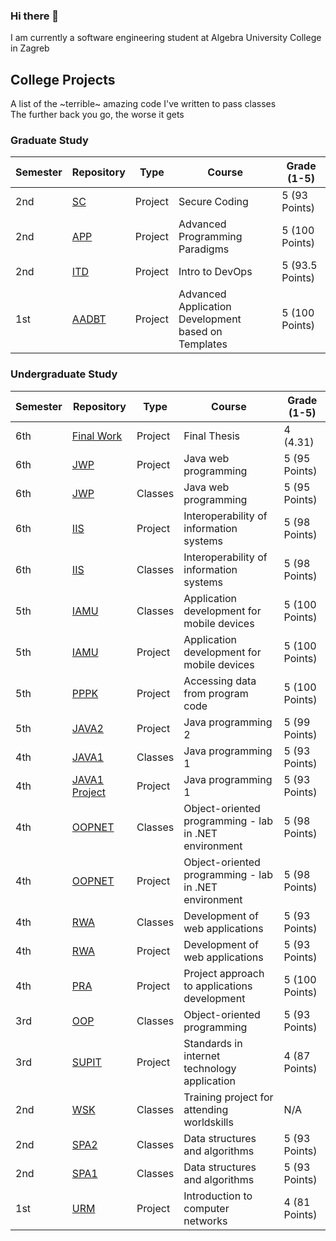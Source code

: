 ### Hi there 👋
I am currently a software engineering student at Algebra University College in Zagreb

<!--
**lcabraja/lcabraja** is a ✨ 
special_ ✨ repository because its `README.md` (this file) appears on your GitHub profile.

Here are some ideas to get you started:

- 🔭 I’m currently working on ...
- 🌱 I’m currently learning ...
- 👯 I’m looking to collaborate on ...
- 🤔 I’m looking for help with ...
- 💬 Ask me about ...
- 📫 How to reach me: ...
- 😄 Pronouns: ...
- ⚡ Fun fact: ...
-->


## College Projects
A list of the ~terrible~ amazing code I've written to <!-- somehow --> pass classes <!-- surprisingly well even --> <br>
The further back you go, the worse it gets

### Graduate Study

| Semester | Repository                                                             | Type    | Course                                                | Grade (1-5)     |
|----------|------------------------------------------------------------------------|---------|-------------------------------------------------------| --------------- |
| 2nd      | [SC](https://github.com/lcabraja/SC-Project-LukaCabraja)               | Project | Secure Coding                                         | 5 (93 Points)   |
| 2nd      | [APP](https://github.com/lcabraja/APP-Project-LukaCabraja)             | Project | Advanced Programming Paradigms                        | 5 (100 Points)  |
| 2nd      | [ITD](https://github.com/lcabraja/ITD-Project-LukaCabraja)             | Project | Intro to DevOps                                       | 5 (93.5 Points) |
| 1st      | [AADBT](https://github.com/lcabraja/AADBT-Project-LukaCabraja)         | Project | Advanced Application Development based on Templates   | 5 (100 Points)  |   

### Undergraduate Study

| Semester | Repository                                                             | Type    | Course                                                | Grade (1-5)    |
|----------|------------------------------------------------------------------------|---------|-------------------------------------------------------| -------------- |
| 6th      | [Final Work](https://github.com/lcabraja/final-thesis)                 | Project | Final Thesis                                          | 4 (4.31)     |
| 6th      | [JWP](https://github.com/lcabraja/JWP-Projekt-LukaCabraja)             | Project | Java web programming                                  | 5 (95 Points)  |
| 6th      | [JWP](https://github.com/lcabraja/jwp)                                 | Classes | Java web programming                                  | 5 (95 Points)  |
| 6th      | [IIS](https://github.com/lcabraja/IIS-Projekt-LukaCabraja)             | Project | Interoperability of information systems               | 5 (98 Points)  |
| 6th      | [IIS](https://github.com/lcabraja/iis)                                 | Classes | Interoperability of information systems               | 5 (98 Points)  |
| 5th      | [IAMU](https://github.com/lcabraja/IAMU)                               | Classes | Application development for mobile devices            | 5 (100 Points) |
| 5th      | [IAMU](https://github.com/lcabraja/IAMU-Projekt-LukaCabraja)           | Project | Application development for mobile devices            | 5 (100 Points) |
| 5th      | [PPPK](https://github.com/lcabraja/PPPK)                               | Project | Accessing data from program code                      | 5 (100 Points) |
| 5th      | [JAVA2](https://github.com/lcabraja/openCV-cats)                       | Project | Java programming 2                                    | 5 (99 Points)  |
| 4th      | [JAVA1](https://github.com/lcabraja/JAVA1)                             | Classes | Java programming 1                                    | 5 (93 Points)  |
| 4th      | [JAVA1 Project](https://github.com/lcabraja/JAVA1-Projekt-LukaCabraja) | Project | Java programming 1                                    | 5 (93 Points)  |
| 4th      | [OOPNET](https://github.com/lcabraja/OOP.NET)                          | Classes | Object-oriented programming - lab in .NET environment | 5 (98 Points)  |
| 4th      | [OOPNET](https://github.com/lcabraja/OOPNET-Projekt-LukaCabraja)       | Project | Object-oriented programming - lab in .NET environment | 5 (98 Points)  |
| 4th      | [RWA](https://github.com/lcabraja/RWA)                                 | Classes | Development of web applications                       | 5 (93 Points)  |
| 4th      | [RWA](https://github.com/lcabraja/RWA-Projekt-LukaCabraja)             | Project | Development of web applications                       | 5 (93 Points)  |
| 4th      | [PRA](https://github.com/lcabraja/PRA-Projekt-Tim14)                   | Project | Project approach to applications development          | 5 (100 Points) |
| 3rd      | [OOP](https://github.com/lcabraja/OOP)                                 | Classes | Object-oriented programming                           | 5 (93 Points)  |
| 3rd      | [SUPIT](https://github.com/lcabraja/SUPIT-Projekt-LukaCabraja)         | Project | Standards in internet technology application          | 4 (87 Points)  |
| 2nd      | [WSK](https://github.com/lcabraja/World-Skills-Zadatak-1)              | Classes | Training project for attending worldskills            | N/A            |
| 2nd      | [SPA2](https://github.com/lcabraja/gdambic-rvs19-spa-dz-02)            | Classes | Data structures and algorithms                        | 5 (93 Points)  |
| 2nd      | [SPA1](https://github.com/lcabraja/rvs19-spa-dz-01)                    | Classes | Data structures and algorithms                        | 5 (93 Points)  |
| 1st      | [URM](https://github.com/lcabraja/subnetting-app)                      | Project | Introduction to computer networks                     | 4 (81 Points)  |

